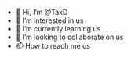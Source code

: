 - 👋 Hi, I’m @TaxD
- 👀 I’m interested in us
- 🌱 I’m currently learning us
- 💞️ I’m looking to collaborate on us
- 📫 How to reach me us

<!---
TaxD/TaxD is a ✨ special ✨ repository because its `README.md` (this file) appears on your GitHub profile.
You can click the Preview link to take a look at your changes.
--->
